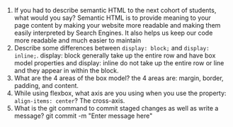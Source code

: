 1. If you had to describe semantic HTML to the next cohort of students, what would you say?
    Semantic HTML is to provide meaning to your page content by making your website more readable and making them easily interpreted by Search Engines.
    It also helps us keep our code more readable and much easier to maintain
2. Describe some differences between ```display: block;``` and ```display: inline;```.
    display: block generally take up the entire row and have box model properties and display: inline do not take up the entire row or line and they appear in within the block.
3. What are the 4 areas of the box model?
    the 4 areas are: margin, border, padding, and content. 
4. While using flexbox, what axis are you using when you use the property: ```align-items: center```?
    The cross-axis. 
5. What is the git command to commit staged changes as well as write a message?
    git commit -m "Enter message here"

